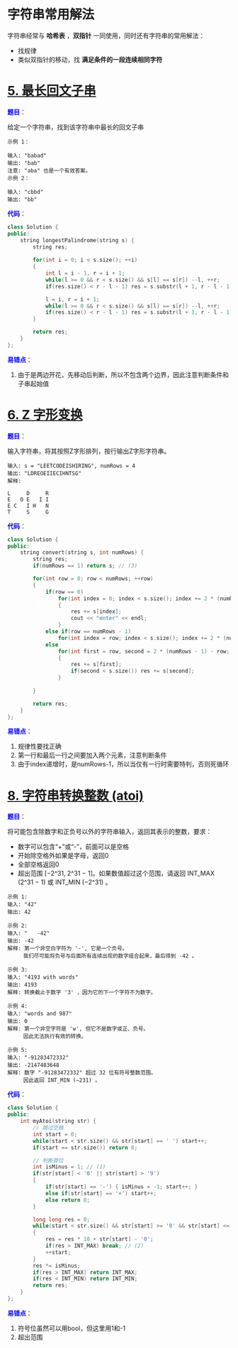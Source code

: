 # 字符串常用解法

字符串经常与 **哈希表** ，**双指针** 一同使用，同时还有字符串的常用解法：

- 找规律
- 类似双指针的移动，找 **满足条件的一段连续相同字符** 

# [5. 最长回文子串](https://leetcode-cn.com/problems/longest-palindromic-substring/)

<font color = "blue"><strong>题目</strong></font>：

给定一个字符串，找到该字符串中最长的回文子串

```
示例 1：

输入: "babad"
输出: "bab"
注意: "aba" 也是一个有效答案。
示例 2：

输入: "cbbd"
输出: "bb"
```

<font color = "blue"><strong>代码</strong></font>：

```c++
class Solution {
public:
    string longestPalindrome(string s) {
        string res;
        
        for(int i = 0; i < s.size(); ++i)
        {
            int l = i - 1, r = i + 1;
            while(l >= 0 && r < s.size() && s[l] == s[r]) --l, ++r;
            if(res.size() < r - l - 1) res = s.substr(l + 1, r - l - 1); // (1)

            l = i, r = i + 1;
            while(l >= 0 && r < s.size() && s[l] == s[r]) --l, ++r;
            if(res.size() < r - l - 1) res = s.substr(l + 1, r - l - 1);
        }

        return res;
    }
};
```

<font color = "blue"><strong>易错点</strong></font>：

1. 由于是两边开花，先移动后判断，所以不包含两个边界，因此注意判断条件和子串起始值

# [6. Z 字形变换](https://leetcode-cn.com/problems/zigzag-conversion/)

<font color = "blue"><strong>题目</strong></font>：

输入字符串，将其按照Z字形排列，按行输出Z字形字符串。

```
输入: s = "LEETCODEISHIRING", numRows = 4
输出: "LDREOEIIECIHNTSG"
解释:

L     D     R
E   O E   I I
E C   I H   N
T     S     G
```

<font color = "blue"><strong>代码</strong></font>：

```c++
class Solution {
public:
    string convert(string s, int numRows) {
        string res;
        if(numRows == 1) return s; // (3)

        for(int row = 0; row < numRows; ++row)
        {
            if(row == 0)
                for(int index = 0; index < s.size(); index += 2 * (numRows - 1)) // (1)
                {
                    res += s[index];
                    cout << "enter" << endl;
                } 
            else if(row == numRows - 1)
                for(int index = row; index < s.size(); index += 2 * (numRows - 1)) res += s[index];
            else
                for(int first = row, second = 2 * (numRows - 1) - row; first < s.size(); first += 2 * (numRows - 1), second += 2 * (numRows - 1)) // (2)
                {
                    res += s[first];
                    if(second < s.size()) res += s[second];
                }
            
        }

        return res;
    }
};
```

<font color = "blue"><strong>易错点</strong></font>：

1. 规律性要找正确
2. 第一行和最后一行之间要加入两个元素，注意判断条件
3. 由于index递增时，是numRows-1，所以当仅有一行时需要特判，否则死循环

# [8. 字符串转换整数 (atoi)](https://leetcode-cn.com/problems/string-to-integer-atoi/)

<font color = "blue"><strong>题目</strong></font>：

将可能包含除数字和正负号以外的字符串输入，返回其表示的整数，要求：

- 数字可以包含“+”或“-”，前面可以是空格
- 开始除空格外如果是字母，返回0
- 全部空格返回0
- 超出范围 [−2^31,  2^31 − 1]。如果数值超过这个范围，请返回  INT_MAX (2^31 − 1) 或 INT_MIN (−2^31) 。

```
示例 1:
输入: "42"
输出: 42

示例 2:
输入: "   -42"
输出: -42
解释: 第一个非空白字符为 '-', 它是一个负号。
     我们尽可能将负号与后面所有连续出现的数字组合起来，最后得到 -42 。
     
示例 3:
输入: "4193 with words"
输出: 4193
解释: 转换截止于数字 '3' ，因为它的下一个字符不为数字。

示例 4:
输入: "words and 987"
输出: 0
解释: 第一个非空字符是 'w', 但它不是数字或正、负号。
     因此无法执行有效的转换。
     
示例 5:
输入: "-91283472332"
输出: -2147483648
解释: 数字 "-91283472332" 超过 32 位有符号整数范围。 
     因此返回 INT_MIN (−231) 。
```

<font color = "blue"><strong>代码</strong></font>：

```c++
class Solution {
public:
    int myAtoi(string str) {
        // 跳过空格
        int start = 0;
        while(start < str.size() && str[start] == ' ') start++;
        if(start == str.size()) return 0; 

        // 判断首位
        int isMinus = 1; // (1)
        if(str[start] < '0' || str[start] > '9')
        {
            if(str[start] == '-') { isMinus = -1; start++; }
            else if(str[start] == '+') start++;
            else return 0;
        }

        long long res = 0;
        while(start < str.size() && str[start] >= '0' && str[start] <= '9')
        {
            res = res * 10 + str[start] - '0';
            if(res > INT_MAX) break; // (2)
            ++start;
        }
        res *= isMinus;
        if(res > INT_MAX) return INT_MAX;
        if(res < INT_MIN) return INT_MIN;
        return res;
    }
};
```

<font color = "blue"><strong>易错点</strong></font>：

1. 符号位虽然可以用bool，但这里用1和-1
2. 超出范围